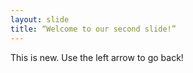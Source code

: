 ```yaml
---
layout: slide
title: “Welcome to our second slide!”
---
```

This is new.
Use the left arrow to go back!
